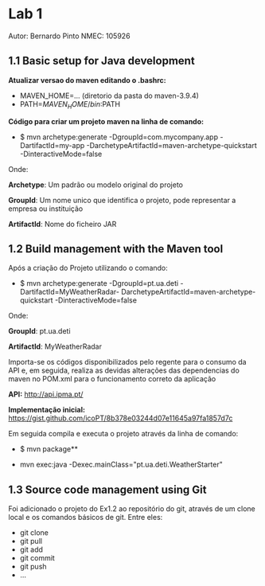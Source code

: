

# Lab 1

Autor: Bernardo Pinto
NMEC: 105926

##  1.1 Basic setup for Java development

**Atualizar versao do maven editando o .bashrc:**

- MAVEN_HOME=... (diretorio da pasta do maven-3.9.4)
- PATH=$MAVEN_HOME/bin:$PATH

**Código para criar um projeto maven na linha de comando:**

- $ mvn archetype:generate -DgroupId=com.mycompany.app -DartifactId=my-app -DarchetypeArtifactId=maven-archetype-quickstart -DinteractiveMode=false

Onde:

**Archetype**: Um padrão ou modelo original do projeto

**GroupId**: Um nome unico que identifica o projeto, pode representar a empresa ou instituição

**ArtifactId**: Nome do ficheiro JAR



## 1.2 Build management with the Maven tool

Após a criação do Projeto utilizando o comando:

- $ mvn archetype:generate -DgroupId=pt.ua.deti -DartifactId=MyWeatherRadar-
DarchetypeArtifactId=maven-archetype-quickstart -DinteractiveMode=false

Onde: 

**GroupId**: pt.ua.deti

**ArtifactId**: MyWeatherRadar


Importa-se os códigos disponibilizados pelo regente para o consumo da API  e, em seguida, realiza as devidas alterações das dependencias do maven no POM.xml para o funcionamento correto da aplicação

**API:** http://api.ipma.pt/

**Implementação inicial:** https://gist.github.com/icoPT/8b378e03244d07e11645a97fa1857d7c

Em seguida compila e executa o projeto através da linha de comando:

- $ mvn package**

- mvn exec:java -Dexec.mainClass="pt.ua.deti.WeatherStarter"

## 1.3  Source code management using Git

Foi adicionado o projeto do Ex1.2 ao repositório do git, através de um clone local e os comandos básicos de git. Entre eles:

- git clone
- git pull
- git add
- git commit
- git push
- ...





